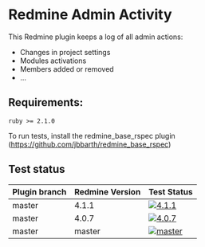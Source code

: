 Redmine Admin Activity
======================

This Redmine plugin keeps a log of all admin actions:
- Changes in project settings
- Modules activations
- Members added or removed
- ...

## Requirements:

    ruby >= 2.1.0

To run tests, install the redmine_base_rspec plugin (https://github.com/jbbarth/redmine_base_rspec)


## Test status

|Plugin branch| Redmine Version   | Test Status      |
|-------------|-------------------|------------------|
|master       | 4.1.1             | [![4.1.1][1]][5] |  
|master       | 4.0.7             | [![4.0.7][2]][5] |
|master       | master            | [![master][3]][5]|

[1]: https://github.com/nanego/redmine_admin_activity/actions/workflows/4_1_1.yml/badge.svg
[2]: https://github.com/nanego/redmine_admin_activity/actions/workflows/4_0_7.yml/badge.svg
[3]: https://github.com/nanego/redmine_admin_activity/actions/workflows/master.yml/badge.svg
[5]: https://github.com/nanego/redmine_admin_activity/actions
